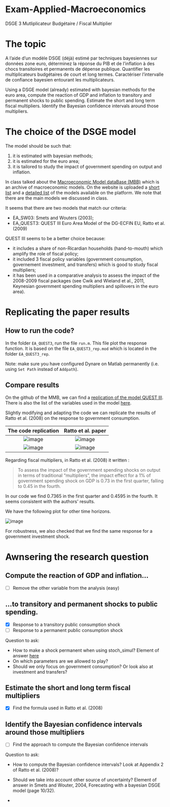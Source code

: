 # Exam-Applied-Macroeconomics
DSGE 3 Mutliplicateur Budgétaire / Fiscal Multiplier

# The topic

A l’aide d’un modèle DSGE (déjà) estimé par techniques bayesiennes sur données zone euro, déterminez la réponse du PIB et de l’inflation à des chocs transitoires et permanents de dépense publique. Quantifier les multiplicateurs budgétaires de court et long termes. Caractériser l’intervalle de confiance bayesien entourant les multiplicateurs.

Using a DSGE model (already) estimated with bayesian methods for the euro area, compute the reaction of GDP and inflation to transitory and permanent shocks to public spending. Estimate the short and long term fiscal multipliers. Identify the Bayesian confidence intervals around those multipliers.

# The choice of the DSGE model

The model should be such that:
1. it is estimated with bayesian methods;
2. it is estimated for the euro area;
3. it is tailored to study the impact of government spending on output and inflation.

In class talked about the [Macroeconomic Model dataBase (MBB)](https://www.macromodelbase.com/) which is an archive of macroeconomic models. On the website is uploaded a [short list](https://www.macromodelbase.com/files/documentation_source/mmb-model-list.pdf) and a [detailed list](https://www.macromodelbase.com/files/documentation_source/mmb-model-description.pdf) of the models available on the platform. We note that there are the main models we discussed in class. 

It seems that there are two models that match our criteria:
- EA_SW03: Smets and Wouters (2003);
- EA_QUEST3: QUEST III Euro Area Model of the DG-ECFIN EU, Ratto et al. (2009)

QUEST III seems to be a better choice because:
- it includes a share of non-Ricardian households (hand-to-mouth) which amplify the role of fiscal policy;
- it included 3 fiscal policy variables (government consumption, governement investment, and transfers) which is good to study fiscal multipliers;
- it has been used in a comparative analysis to assess the impact of the 2008-2009 fiscal packages (see Cwik and Wieland et al., 2011, Keynesian government spending multipliers and spillovers in the euro area).

# Replicating the paper results

## How to run the code?

In the folder `EA_QUEST3`, run the file `run.m`. This file plot the response function. It is based on the file `EA_QUEST3_rep.mod` which is located in the folder `EA_QUEST3_rep`. 

Note: make sure you have configured Dynare on Matlab permanently (i.e. using `Set Path` instead of `Addpath`).

## Compare results

On the github of the MMB, we can find a [replication of the model QUEST III](https://github.com/IMFS-MMB/mmb-rep/tree/master/EA_QUEST3). There is also the list of the variables used in the model [here](https://github.com/IMFS-MMB/mmb-gui-mlab/blob/master/MODELS/EA_QUEST3/list_of_variables.xls).

Slightly modifying and adapting the code we can replicate the results of Ratto et al. (2008) on the response to government consumption.

The code replication       |  Ratto et al. paper
:-------------------------:|:-------------------------:
![image](https://user-images.githubusercontent.com/37322244/160674359-fc7b354d-7c41-45b3-ba9a-45b94932fe6c.png)  |  ![image](https://user-images.githubusercontent.com/37322244/160674054-fbb50d1c-ef76-4439-902e-a2ddf45c6905.png)
![image](https://user-images.githubusercontent.com/37322244/160674415-07a0a1a3-9df0-4973-91b5-8c08e2ddaeee.png) | ![image](https://user-images.githubusercontent.com/37322244/160674211-defb202d-d210-4073-9bc6-f67537f207d4.png)

Regarding fiscal multipliers, in Ratto et al. (2008) it written : 

>To assess the impact of the government spending shocks on output in terms of traditional “multipliers”, the impact effect for a 1% of government spending shock on GDP is 0.73 in the first quarter, falling to 0.45 in the fourth.
>
In our code we find  0.7365 in the first quarter and 0.4595 in the fourth. It seems consistent with the authors' results. 

We have the following plot for other time horizons.

![image](https://user-images.githubusercontent.com/37322244/160675225-b61cf418-ac1b-4db8-b837-893945bc9f6f.png)

For robustness, we also checked that we find the same response for a government investment shock.

# Awnsering the research question

##  Compute the reaction of GDP and inflation...

- [ ] Remove the other variable from the analysis (easy)

##  ...to transitory and permanent shocks to public spending.

- [X] Response to a transitory public consumption shock
- [ ] Response to a permanent public consumption shock 

Question to ask:
- How to make a shock permanent when using stoch_simul? Element of answer [here](https://forum.dynare.org/t/permanent-shock-in-stochastic-simulation/2399/3)
- On which parameters are we allowed to play?
- Should we only focus on government consumption? Or look also at investment and transfers?

## Estimate the short and long term fiscal multipliers

- [X] Find the formula used in Ratto et al. (2008)

## Identify the Bayesian confidence intervals around those multipliers

- [ ] Find the approach to compute the Bayesian confidence intervals

Question to ask:
- How to compute the Bayesian confidence intervals? Look at Appendix 2 of Ratto et al. (2008)?
- Should we take into account other source of uncertainty? Element of answer in Smets and Wouter, 2004, Forecasting with a bayesian DSGE model (page 10/32).

- 



[^1]: Explain
